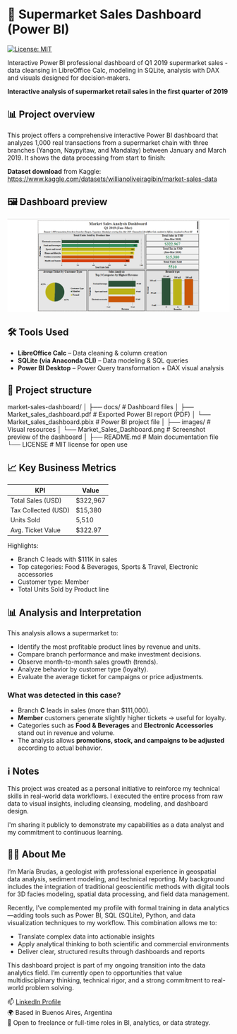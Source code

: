 # 🛒 Supermarket Sales Dashboard (Power BI)

[![License: MIT](https://img.shields.io/badge/License-MIT-yellow.svg)](LICENSE)

Interactive Power BI professional dashboard of Q1 2019 supermarket sales - data cleansing in LibreOffice Calc, modeling in SQLite, analysis with DAX and visuals designed for decision‑makers.

**Interactive analysis of supermarket retail sales in the first quarter of 2019**  

## 📊 Project overview

This project offers a comprehensive interactive Power BI dashboard that analyzes 1,000 real transactions from a supermarket chain with three branches (Yangon, Naypyitaw, and Mandalay) between January and March 2019. It shows the data processing from start to finish:

 **Dataset download** from Kaggle:  
   https://www.kaggle.com/datasets/willianoliveiragibin/market-sales-data

## 🖼️ Dashboard preview

![Dashboard Preview](images/Market_Sales_Dashboard.png)

## 🛠 Tools Used

- **LibreOffice Calc** – Data cleaning & column creation
- **SQLite (via Anaconda CLI)** – Data modeling & SQL queries
- **Power BI Desktop** – Power Query transformation + DAX visual analysis

## 📁 Project structure

market-sales-dashboard/
│
├── docs/                            # Dashboard files
│   ├── Market_sales_dashboard.pdf   # Exported Power BI report (PDF)
│   └── Market_sales_dashboard.pbix  # Power BI project file
│
├── images/                          # Visual resources
│   └── Market_Sales_Dashboard.png   # Screenshot preview of the dashboard
│
├── README.md                        # Main documentation file
└── LICENSE                          # MIT license for open use

## 📈 Key Business Metrics

| KPI                     | Value      |
|-------------------------|------------|
| Total Sales (USD)       | $322,967   |
| Tax Collected (USD)     | $15,380    |
| Units Sold              | 5,510      |
| Avg. Ticket Value       | $322.97    |

Highlights:
- Branch C leads with $111K in sales
- Top categories: Food & Beverages, Sports & Travel, Electronic accessories
- Customer type: Member
- Total Units Sold by Product line

## 📊 Analysis and Interpretation

This analysis allows a supermarket to:

- Identify the most profitable product lines by revenue and units.
- Compare branch performance and make investment decisions.
- Observe month-to-month sales growth (trends).
- Analyze behavior by customer type (loyalty).
- Evaluate the average ticket for campaigns or price adjustments.

### What was detected in this case?

- Branch **C** leads in sales (more than $111,000).
- **Member** customers generate slightly higher tickets → useful for loyalty.
- Categories such as **Food & Beverages** and **Electronic Accessories** stand out in revenue and volume.
- The analysis allows **promotions, stock, and campaigns to be adjusted** according to actual behavior.

## ℹ️ Notes

This project was created as a personal initiative to reinforce my technical skills in real-world data workflows. I executed the entire process from raw data to visual insights, including cleansing, modeling, and dashboard design.

I'm sharing it publicly to demonstrate my capabilities as a data analyst and my commitment to continuous learning.

## 👩‍💻 About Me

I’m María Brudas, a geologist with professional experience in geospatial data analysis, sediment modeling, and technical reporting. My background includes the integration of traditional geoscientific methods with digital tools for 3D facies modeling, spatial data processing, and field data management.

Recently, I’ve complemented my profile with formal training in data analytics—adding tools such as Power BI, SQL (SQLite), Python, and data visualization techniques to my workflow. This combination allows me to:

- Translate complex data into actionable insights  
- Apply analytical thinking to both scientific and commercial environments  
- Deliver clear, structured results through dashboards and reports

This dashboard project is part of my ongoing transition into the data analytics field. I’m currently open to opportunities that value multidisciplinary thinking, technical rigor, and a strong commitment to real-world problem solving.

📫 [LinkedIn Profile](https://www.linkedin.com/in/mariabrudas)  
🌍 Based in Buenos Aires, Argentina  
🚀 Open to freelance or full-time roles in BI, analytics, or data strategy.


